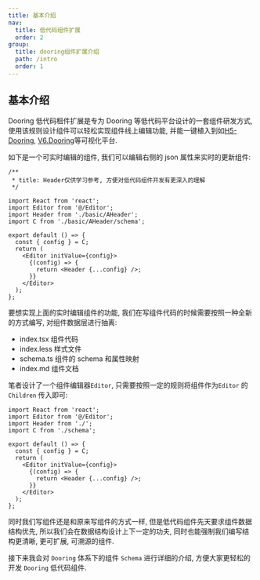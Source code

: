 ```yaml
---
title: 基本介绍
nav:
  title: 低代码组件扩展
  order: 2
group:
  title: dooring组件扩展介绍
  path: /intro
  order: 1
---
```


## 基本介绍

Dooring 低代码租件扩展是专为 Dooring 等低代码平台设计的一套组件研发方式, 使用该规则设计组件可以轻松实现组件线上编辑功能,
并能一键植入到如[H5-Dooring](http://h5.dooring.cn/h5_plus), [V6.Dooring](http://v6.dooring.cn)等可视化平台.

如下是一个可实时编辑的组件, 我们可以编辑右侧的 json 属性来实时的更新组件:

```tsx
/**
 * title: Header仅供学习参考, 方便对低代码组件开发有更深入的理解
 */

import React from 'react';
import Editor from '@/Editor';
import Header from './basic/AHeader';
import C from './basic/AHeader/schema';

export default () => {
  const { config } = C;
  return (
    <Editor initValue={config}>
      {(config) => {
        return <Header {...config} />;
      }}
    </Editor>
  );
};
```

要想实现上面的实时编辑组件的功能, 我们在写组件代码的时候需要按照一种全新的方式编写, 对组件数据层进行抽离:

- index.tsx 组件代码
- index.less 样式文件
- schema.ts 组件的 schema 和属性映射
- index.md 组件文档

笔者设计了一个组件编辑器`Editor`, 只需要按照一定的规则将组件作为`Editor` 的 `Children` 传入即可:

```tsx | pure
import React from 'react';
import Editor from '@/Editor';
import Header from './';
import C from './schema';

export default () => {
  const { config } = C;
  return (
    <Editor initValue={config}>
      {(config) => {
        return <Header {...config} />;
      }}
    </Editor>
  );
};
```

同时我们写组件还是和原来写组件的方式一样, 但是低代码组件先天要求组件数据结构优先, 所以我们会在数据结构设计上下一定的功夫,
同时也能强制我们编写结构更清晰, 更可扩展, 可溯源的组件.

接下来我会对 `Dooring` 体系下的组件 `Schema` 进行详细的介绍, 方便大家更轻松的开发 `Dooring` 低代码组件.
